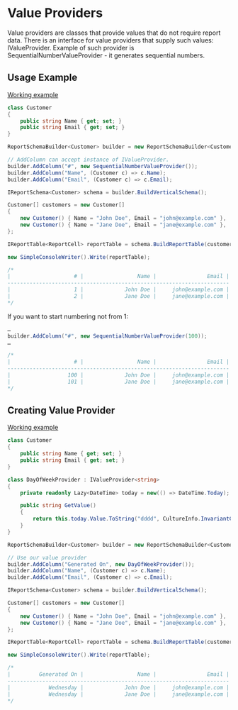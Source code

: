 # Value Providers

Value providers are classes that provide values that do not require report data. There is an interface for value providers that supply such values: IValueProvider. Example of such provider is SequentialNumberValueProvider - it generates sequential numbers.

## Usage Example

[Working example](../../docs-samples/value-providers/XReports.DocsSamples.ValueProviders.UsageExample)

```c#
class Customer
{
    public string Name { get; set; }
    public string Email { get; set; }
}

ReportSchemaBuilder<Customer> builder = new ReportSchemaBuilder<Customer>();

// AddColumn can accept instance of IValueProvider.
builder.AddColumn("#", new SequentialNumberValueProvider());
builder.AddColumn("Name", (Customer c) => c.Name);
builder.AddColumn("Email", (Customer c) => c.Email);

IReportSchema<Customer> schema = builder.BuildVerticalSchema();

Customer[] customers = new Customer[]
{
    new Customer() { Name = "John Doe", Email = "john@example.com" },
    new Customer() { Name = "Jane Doe", Email = "jane@example.com" },
};

IReportTable<ReportCell> reportTable = schema.BuildReportTable(customers);

new SimpleConsoleWriter().Write(reportTable);

/*
|                    # |                 Name |                Email |
----------------------------------------------------------------------
|                    1 |             John Doe |     john@example.com |
|                    2 |             Jane Doe |     jane@example.com |
*/
```

If you want to start numbering not from 1:

```c#
…
builder.AddColumn("#", new SequentialNumberValueProvider(100));
…

/*
|                    # |                 Name |                Email |
----------------------------------------------------------------------
|                  100 |             John Doe |     john@example.com |
|                  101 |             Jane Doe |     jane@example.com |
*/
```

## Creating Value Provider

[Working example](../../docs-samples/value-providers/XReports.DocsSamples.ValueProviders.CreatingValueProvider)

```c#
class Customer
{
    public string Name { get; set; }
    public string Email { get; set; }
}

class DayOfWeekProvider : IValueProvider<string>
{
    private readonly Lazy<DateTime> today = new(() => DateTime.Today);

    public string GetValue()
    {
        return this.today.Value.ToString("dddd", CultureInfo.InvariantCulture);
    }
}

ReportSchemaBuilder<Customer> builder = new ReportSchemaBuilder<Customer>();

// Use our value provider
builder.AddColumn("Generated On", new DayOfWeekProvider());
builder.AddColumn("Name", (Customer c) => c.Name);
builder.AddColumn("Email", (Customer c) => c.Email);

IReportSchema<Customer> schema = builder.BuildVerticalSchema();

Customer[] customers = new Customer[]
{
    new Customer() { Name = "John Doe", Email = "john@example.com" },
    new Customer() { Name = "Jane Doe", Email = "jane@example.com" },
};

IReportTable<ReportCell> reportTable = schema.BuildReportTable(customers);

new SimpleConsoleWriter().Write(reportTable);

/*
|         Generated On |                 Name |                Email |
----------------------------------------------------------------------
|            Wednesday |             John Doe |     john@example.com |
|            Wednesday |             Jane Doe |     jane@example.com |
*/
```
